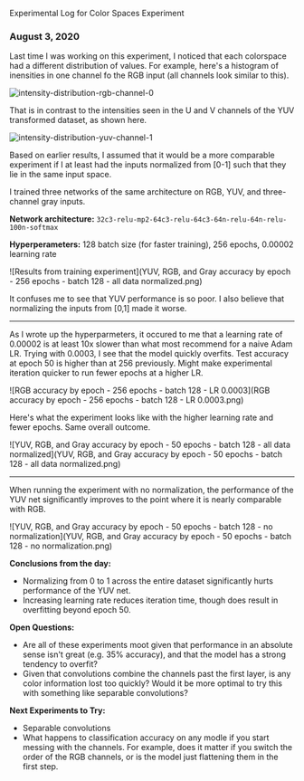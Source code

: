 Experimental Log for Color Spaces Experiment

### August 3, 2020

Last time I was working on this experiment, I noticed that each colorspace had a different distribution of values. For example, here's a histogram of inensities in one channel fo the RGB input (all channels look similar to this).

![intensity-distribution-rgb-channel-0](/Users/ckruse/Documents/GitHub/clkruse.github.io/ml/rgb-vs-yuv/intensity-distribution-rgb-channel-0.png)

That is in contrast to the intensities seen in the U and V channels of the YUV transformed dataset, as shown here.

![intensity-distribution-yuv-channel-1](/Users/ckruse/Documents/GitHub/clkruse.github.io/ml/rgb-vs-yuv/intensity-distribution-yuv-channel-1.png)

Based on earlier results, I assumed that it would be a more comparable experiment if I at least had the inputs normalized from [0-1] such that they lie in the same input space.

I trained three networks of the same architecture on RGB, YUV, and three-channel gray inputs.

**Network architecture:** `32c3-relu-mp2-64c3-relu-64c3-64n-relu-64n-relu-100n-softmax`

**Hyperperameters:** 128 batch size (for faster training), 256 epochs, 0.00002 learning rate

![Results from training experiment](YUV, RGB, and Gray accuracy by epoch - 256 epochs - batch 128 - all data normalized.png)

It confuses me to see that YUV performance is so poor. I also believe that normalizing the inputs from [0,1] made it worse.

---

As I wrote up the hyperparmeters, it occured to me that a learning rate of 0.00002 is at least 10x slower than what most recommend for a naive Adam LR. Trying with 0.0003, I see that the model quickly overfits. Test accuracy at epoch 50 is higher than at 256 previously. Might make experimental iteration quicker to run fewer epochs at a higher LR.

![RGB accuracy by epoch - 256 epochs - batch 128 - LR 0.0003](RGB accuracy by epoch - 256 epochs - batch 128 - LR 0.0003.png)

Here's what the experiment looks like with the higher learning rate and fewer epochs. Same overall outcome.

![YUV, RGB, and Gray accuracy by epoch - 50 epochs - batch 128 - all data normalized](YUV, RGB, and Gray accuracy by epoch - 50 epochs - batch 128 - all data normalized.png)

---

When running the experiment with no normalization, the performance of the YUV net significantly improves to the point where it is nearly comparable with RGB.

![YUV, RGB, and Gray accuracy by epoch - 50 epochs - batch 128 - no normalization](YUV, RGB, and Gray accuracy by epoch - 50 epochs - batch 128 - no normalization.png)



**Conclusions from the day:**

- Normalizing from 0 to 1 across the entire dataset significantly hurts performance of the YUV net.
- Increasing learning rate reduces iteration time, though does result in overfitting beyond epoch 50.



**Open Questions:**

- Are all of these experiments moot given that performance in an absolute sense isn't great (e.g. 35% accuracy), and that the model has a strong tendency to overfit?
- Given that convolutions combine the channels past the first layer, is any color information lost too quickly? Would it be more optimal to try this with something like separable convolutions?



**Next Experiments to Try:**

- Separable convolutions
- What happens to classification accuracy on any modle if you start messing with the channels. For example, does it matter if you switch the order of the RGB channels, or is the model just flattening them in the first step.

